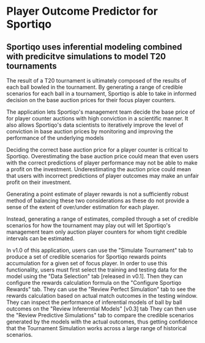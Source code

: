 # Player Outcome Predictor for Sportiqo

## Sportiqo uses inferential modeling combined with predicitve simulations to model T20 tournaments

The result of a T20 tournament is ultimately composed of the results of each ball
bowled in the tournament. By generating a range of credible scenarios for each ball
in a tournament, Sportiqo is able to take in informed decision on the base auction prices
for their focus player counters.
 
The application lets Sportiqo's management team decide the base price of for player
counter auctions with high conviction in a scientific manner. 
It also allows Sportiqo's data scientists to iteratively improve the level of conviction in 
base auction prices by monitoring and improving the performance of the underlying models
    
Deciding the correct base auction price for a player counter is critical to Sportiqo.
Overestimating the base auction price could mean that even users with the correct predictions of player performance
may not be able to make a profit on the investment. 
Underestimating the auction price could mean that users with incorrect predictions of player outcomes may make an unfair
profit on their investment.

Generating a point estimate of player rewards is not a sufficiently robust method of balancing these two considerations
as these do not provide a sense of the extent of over/under estimation for each player.

Instead, generating a range of estimates, compiled through a set of credible scenarios for how the tournament may play out
will let Sportiqo's management team only auction player counters for whom tight credible intervals can be estimated.

In v1.0 of this application, users can use the "Simulate Tournament" tab to produce a set of credible scenarios for 
Sportiqo rewards points accumulation for a given set of focus player. 
In order to use this functionality, users must first select the training and testing data for the model using the "Data Selection" tab [released in v0.1]. 
Then they can configure the rewards calculation formula on the "Configure Sportiqo Rewards" tab.
They can use the "Review Perfect Simulation" tab to see the rewards calculation based on actual match outcomes in the
testing window. 
They can inspect the performance of inferential models of ball by ball outcomes on the "Review Infererntial Models" [v0.3] tab
They can then use the "Review Predictive Simulations" tab to compare the credible scenarios generated by the models with
the actual outcomes, thus getting confidence that the Tournament Simulation works across a large range of historical scenarios. 
